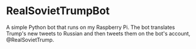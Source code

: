 # RealSovietTrumpBot
A simple Python bot that runs on my Raspberry Pi. The bot translates Trump's new tweets to Russian and then tweets them on the bot's account, @RealSovietTrump.
